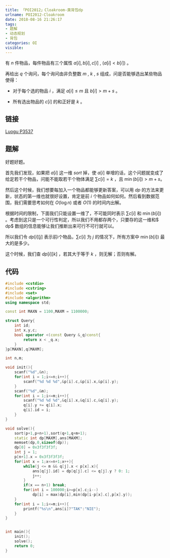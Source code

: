 ```yaml
---
title: 「POI2012」Cloakroom-类背包dp
urlname: POI2012-Cloakroom
date: 2018-08-16 21:26:17
tags:
- 题解
- 动态规划
- 背包
categories: OI
visible:
---
```


有 $n$ 件物品，每件物品有三个属性 $a[i], b[i], c[i]$ , $(a[i] < b[i])$ 。

再给出 $q$ 个询问，每个询问由非负整数 $m$ , $k$ , $s$ 组成，问是否能够选出某些物品使得：

+ 对于每个选的物品 $i$ ，满足 $a[i] \leq m$ 且 $b[i]>m+s$ 。

+ 所有选出物品的 $c[i]$ 的和正好是 $k$ 。

<!-- more -->

## 链接

[Luogu P3537](https://www.luogu.org/problemnew/show/P3537)

## 题解

好题好题。

首先我们发现，如果把 $a[i]$ 这一维 $sort$ 掉，使 $a[i]$ 单增的话，这个问题就变成了给定若干个物品，问能不能取若干个物体满足 $\sum c[i] = k$ ，且 $\min(b[i]) > m + s$。

然后这个时候，我们想要每加入一个物品都能够更新答案，可以用 $dp$ 的方法来更新，状态的第一维也就很好设置，肯定是前 $i$ 个物品如何如何。然后看到数据范围，我们需要思考如何在 $O(\log n)$ 或者 $O(1)$ 的时间内出解。

根据时间的限制，下面我们只能设置一维了，不可能同时表示 $\sum c[i]$ 和 $\min(b[i])$ 。考虑到这只是一个可行性判定，所以我们不用都存两个，只要存的这一维和$ dp$ 数组的信息能够让我们推断出来可行不可行就可以。

所以我们令 $dp[i][j]$ 表示前i个物品，$\sum c[i]$ 为 $j$ 的情况下，所有方案中 $\min(b[i])$ 最大的是多少。

这个时候，我们查 $dp[i][k]$ ，若其大于等于 $k$ ，则无解；否则有解。

## 代码


```cpp
#include <cstdio>
#include <cstring>
#include <set>
#include <algorithm>
using namespace std;

const int MAXN = 1100,MAXM = 1100000;

struct Query{
    int id;
    int x,y,c;
    bool operator <(const Query &_q)const{
        return x < _q.x;
    }
}p[MAXN],q[MAXM];

int n,m;

void init(){
    scanf("%d",&n);
    for(int i = 1;i<=n;i++){
        scanf("%d %d %d",&p[i].c,&p[i].x,&p[i].y);
    }
    scanf("%d",&m);
    for(int i = 1;i<=m;i++){
        scanf("%d %d %d",&q[i].x,&q[i].c,&q[i].y);
        q[i].y += q[i].x;
        q[i].id = i;
    }
}

void solve(){
    sort(p+1,p+n+1),sort(q+1,q+m+1);
    static int dp[MAXM],ans[MAXM];
    memset(dp,0,sizeof(dp));
    dp[0] = 0x3f3f3f3f;
    int j = 1;
    p[n+1].x = 0x3f3f3f3f;
    for(int x = 1;x<=n+1;x++){
        while(j <= m && q[j].x < p[x].x){
            ans[q[j].id] = dp[q[j].c] <= q[j].y ? 0: 1;
            j++;
        }
        if(x == n+1) break;
        for(int i = 100000;i>=p[x].c;i--)
            dp[i] = max(dp[i],min(dp[i-p[x].c],p[x].y));
    }
    for(int i = 1;i<=m;i++){
        printf("%s\n",ans[i]?"TAK":"NIE");
    }
}


int main(){
    init();
    solve();
    return 0;
}
```

